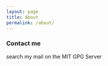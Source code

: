 ```yaml
---
layout: page
title: About
permalink: /about/
---
```



### Contact me

search my mail on the MIT GPG Server
